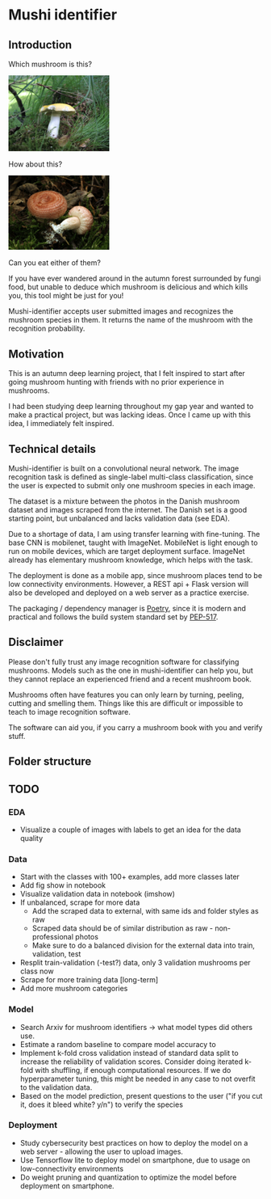 # Mushi identifier

## Introduction

Which mushroom is this?

<img src="docs/images/example_russula_claroflava.JPG" alt="russula claroflava - keltahapero" width="200"/>

How about this?

<img src="docs/images/example_lactarius_torminosus.jpg" alt="lactarius torminosus - karvarousku" width="200"/>

Can you eat either of them?

If you have ever wandered around in the autumn forest surrounded by fungi food, but unable to deduce which mushroom is delicious and which kills you, this tool might be just for you!

Mushi-identifier accepts user submitted images and recognizes the mushroom species in them. It returns the name of the mushroom with the recognition probability.

## Motivation

This is an autumn deep learning project, that I felt inspired to start after going mushroom hunting with friends with no prior experience in mushrooms.

I had been studying deep learning throughout my gap year and wanted to make a practical project, but was lacking ideas. Once I came up with this idea, I immediately felt inspired.

## Technical details

Mushi-identifier is built on a convolutional neural network. The image recognition task is defined as single-label multi-class classification, since the user is expected to submit only one mushroom species in each image.

The dataset is a mixture between the photos in the Danish mushroom dataset and images scraped from the internet. The Danish set is a good starting point, but unbalanced and lacks validation data (see EDA).

Due to a shortage of data, I am using transfer learning with fine-tuning. The base CNN is mobilenet, taught with ImageNet. MobileNet is light enough to run on mobile devices, which are target deployment surface. ImageNet already has elementary mushroom knowledge, which helps with the task.

The deployment is done as a mobile app, since mushroom places tend to be low connectivity environments. However, a REST api + Flask version will also be developed and deployed on a web server as a practice exercise.

The packaging / dependency manager is [Poetry](https://python-poetry.org/), since it is modern and practical and follows the build system standard set by [PEP-517](https://www.python.org/dev/peps/pep-0517/).

## Disclaimer

Please don't fully trust any image recognition software for classifying mushrooms. Models such as the one in mushi-identifier can help you, but they cannot replace an experienced friend and a recent mushroom book.

Mushrooms often have features you can only learn by turning, peeling, cutting and smelling them. Things like this are difficult or impossible to teach to image recognition software.

The software can aid you, if you carry a mushroom book with you and verify stuff.

## Folder structure

## TODO

### EDA

* Visualize a couple of images with labels to get an idea for the data quality

### Data

* Start with the classes with 100+ examples, add more classes later
* Add fig show in notebook
* Visualize validation data in notebook (imshow)
* If unbalanced, scrape for more data
  * Add the scraped data to external, with same ids and folder styles as raw
  * Scraped data should be of similar distribution as raw - non-professional photos
  * Make sure to do a balanced division for the external data into train, validation, test 
* Resplit train-validation (-test?) data, only 3 validation mushrooms per class now
* Scrape for more training data [long-term]
* Add more mushroom categories

### Model

* Search Arxiv for mushroom identifiers -> what model types did others use.
* Estimate a random baseline to compare model accuracy to
* Implement k-fold cross validation instead of standard data split to increase the reliability of validation scores.
  Consider doing iterated k-fold with shuffling, if enough computational resources. If we do hyperparameter tuning, this might be needed in any case to not overfit to the validation data.
* Based on the model prediction, present questions to the user ("if you cut it, does it bleed white? y/n") to verify the species

### Deployment

* Study cybersecurity best practices on how to deploy the model on a web server - allowing the user to upload images.
* Use Tensorflow lite to deploy model on smartphone, due to usage on low-connectivity environments
* Do weight pruning and quantization to optimize the model before deployment on smartphone.